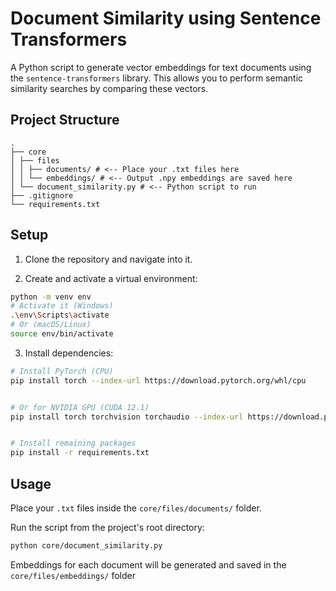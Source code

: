 # Document Similarity using Sentence Transformers


A Python script to generate vector embeddings for text documents using the `sentence-transformers` library. This allows you to perform semantic similarity searches by comparing these vectors.


## Project Structure


```
.
├── core
│ ├── files
│ │ ├── documents/ # <-- Place your .txt files here
│ │ └── embeddings/ # <-- Output .npy embeddings are saved here
│ └── document_similarity.py # <-- Python script to run
├── .gitignore
└── requirements.txt
```


## Setup


1. Clone the repository and navigate into it.


2. Create and activate a virtual environment:


```bash
python -m venv env
# Activate it (Windows)
.\env\Scripts\activate
# Or (macOS/Linux)
source env/bin/activate
```


3. Install dependencies:


```bash
# Install PyTorch (CPU)
pip install torch --index-url https://download.pytorch.org/whl/cpu


# Or for NVIDIA GPU (CUDA 12.1)
pip install torch torchvision torchaudio --index-url https://download.pytorch.org/whl/cu121


# Install remaining packages
pip install -r requirements.txt
```


## Usage


Place your `.txt` files inside the `core/files/documents/` folder.


Run the script from the project's root directory:


```bash
python core/document_similarity.py
```


Embeddings for each document will be generated and saved in the `core/files/embeddings/` folder
